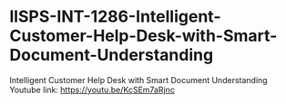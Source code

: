 # llSPS-INT-1286-Intelligent-Customer-Help-Desk-with-Smart-Document-Understanding
Intelligent Customer Help Desk with Smart Document Understanding
Youtube link:
https://youtu.be/KcSEm7aRjnc
